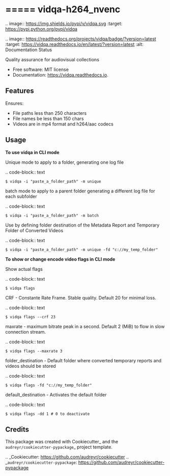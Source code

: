=====
vidqa-h264_nvenc
=====


.. image:: https://img.shields.io/pypi/v/vidqa.svg
        :target: https://pypi.python.org/pypi/vidqa

.. image:: https://readthedocs.org/projects/vidqa/badge/?version=latest
        :target: https://vidqa.readthedocs.io/en/latest/?version=latest
        :alt: Documentation Status




Quality assurance for audiovisual collections


* Free software: MIT license
* Documentation: https://vidqa.readthedocs.io.

Features
--------

Ensures:

* File paths less than 250 characters
* File names be less than 150 chars
* Videos are in mp4 format and h264/aac codecs

Usage
-----

**To use vidqa in CLI mode**

Unique mode to apply to a folder, generating one log file

.. code-block:: text

    $ vidqa -i "paste_a_folder_path" -m unique

batch mode to apply to a parent folder generating a different log file for each subfolder

.. code-block:: text

    $ vidqa -i "paste_a_folder_path" -m batch

Use by defining folder destination of the Metadata Report and Temporary Folder of Converted Videos

.. code-block:: text

    $ vidqa -i "paste_a_folder_path" -m unique -fd "c://my_temp_folder"

**To show or change encode video flags in CLI mode**

Show actual flags

.. code-block:: text

    $ vidqa flags

CRF - Constante Rate Frame. Stable quality. Default 20 for minimal loss.

.. code-block:: text

    $ vidqa flags --crf 23

maxrate - maximum bitrate peak in a second. Default 2 (MiB) to flow in slow connection stream.

.. code-block:: text

    $ vidqa flags --maxrate 3

folder_destination - Default folder where converted temporary reports and videos should be stored

.. code-block:: text

    $ vidqa flags -fd "c://my_temp_folder"

default_destination - Activates the default folder

.. code-block:: text

    $ vidqa flags -dd 1 # 0 to deactivate


Credits
-------

This package was created with Cookiecutter_ and the `audreyr/cookiecutter-pypackage`_ project template.

.. _Cookiecutter: https://github.com/audreyr/cookiecutter
.. _`audreyr/cookiecutter-pypackage`: https://github.com/audreyr/cookiecutter-pypackage
